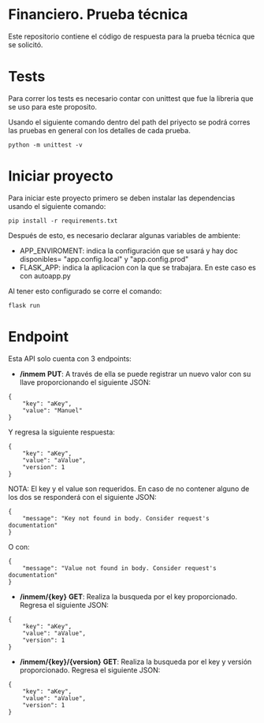 # Financiero. Prueba técnica

Este repositorio contiene el código de respuesta para la prueba técnica que se solicitó.

# Tests

Para correr los tests es necesario contar con unittest que fue la libreria que se uso para este proposito.

Usando el siguiente comando dentro del path del priyecto se podrá corres las pruebas en general con los detalles de cada prueba.
```
python -m unittest -v
```

# Iniciar proyecto

Para iniciar este proyecto primero se deben instalar las dependencias usando el siguiente comando:
```
pip install -r requirements.txt
```

Después de esto, es necesario declarar algunas variables de ambiente:

- APP_ENVIROMENT: indica la configuración que se usará y hay doc disponibles= "app.config.local" y "app.config.prod"
- FLASK_APP: indica la aplicacion con la que se trabajara. En este caso es con autoapp.py

Al tener esto configurado se corre el comando:
```
flask run
```

# Endpoint

Esta API solo cuenta con 3 endpoints:

- __/inmem__ __PUT__: A través de ella se puede registrar un nuevo valor con su llave proporcionando el siguiente JSON:
```
{
    "key": "aKey",
    "value": "Manuel"
}
```

Y regresa la siguiente respuesta:
```
{
    "key": "aKey",
    "value": "aValue",
    "version": 1
}
```
NOTA: El key y el value son requeridos. En caso de no contener alguno de los dos se responderá con el siguiente JSON:
```
{
    "message": "Key not found in body. Consider request's documentation"
}
```
O con:
```
{
    "message": "Value not found in body. Consider request's documentation"
}
```

- __/inmem/{key}__ __GET__: Realiza la busqueda por el key proporcionado. Regresa el siguiente JSON:
```
{
    "key": "aKey",
    "value": "aValue",
    "version": 1
}
```

- __/inmem/{key}/{version}__ __GET__: Realiza la busqueda por el key y versión proporcionado. Regresa el siguiente JSON:
```
{
    "key": "aKey",
    "value": "aValue",
    "version": 1
}
```